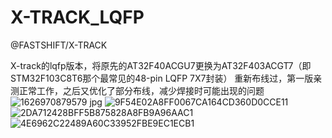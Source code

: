 # X-TRACK_LQFP
@FASTSHIFT/X-TRACK


X-track的lqfp版本，将原先的AT32F40ACGU7更换为AT32F403ACGT7（即STM32F103C8T6那个最常见的48-pin LQFP 7X7封装） 重新布线过，第一版亲测正常工作，之后又优化了部分布线，减少焊接时可能出现的问题
![1626970879579 jpg](https://user-images.githubusercontent.com/22606145/126675080-a4306fdd-40eb-498b-b788-4767517e41be.jpg)
![9F54E02A8FF0067CA164CD360D0CCE11](https://user-images.githubusercontent.com/22606145/126675325-b29ca6bf-5b27-42a8-be5b-b546829c5d8c.jpg)
![2DA712428BFF5B875828A8FB9A96AAC1](https://user-images.githubusercontent.com/22606145/126675353-4889a1bf-c2f8-4c87-9307-81280d53ea30.jpg)
![4E6962C22489A60C33952FBE9EC1ECB1](https://user-images.githubusercontent.com/22606145/126675363-745e8dc1-db30-4c3f-90ab-05183f69318f.jpg)
